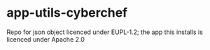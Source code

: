 # app-utils-cyberchef

Repo for json object licenced under EUPL-1.2; the app this installs is licenced under Apache 2.0
